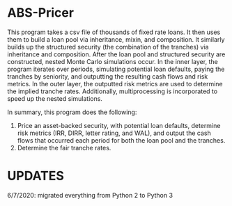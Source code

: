 # ABS-Pricer

This program takes a csv file of thousands of fixed rate loans. It then uses them to build a loan pool via inheritance, mixin, and composition. It similarly builds up the structured security (the combination of the tranches) via inheritance and composition. After the loan pool and structured security are constructed, nested Monte Carlo simulations occur. In the inner layer, the program iterates over periods, simulating potential loan defaults, paying the tranches by seniority, and outputting the resulting cash flows and risk metrics. In the outer layer, the outputted risk metrics are used to determine the implied tranche rates. Additionally, multiprocessing is incorporated to speed up the nested simulations.

In summary, this program does the following:
1) Price an asset-backed security, with potential loan defaults, determine risk metrics (IRR, DIRR, letter rating, and WAL), and output the cash flows that occurred each period for both the loan pool and the tranches.
2) Determine the fair tranche rates.

UPDATES
=======

6/7/2020: migrated everything from Python 2 to Python 3
